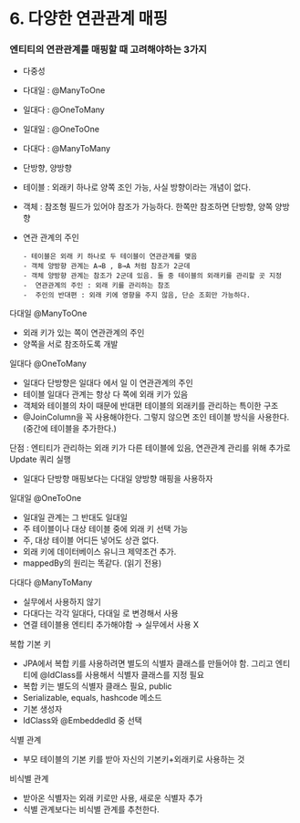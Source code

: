 # 6. 다양한 연관관계 매핑

### 엔티티의 연관관계를 매핑할 때 고려해야하는 3가지

- 다중성
- 다대일 : @ManyToOne
- 일대다 : @OneToMany
- 일대일 : @OneToOne
- 다대다 : @ManyToMany

- 단방향, 양방향
 - 테이블 : 외래키 하나로 양쪽 조인 가능, 사실 방향이라는 개념이 없다.
 - 객체 : 참조형 필드가 있어야 참조가 가능하다. 한쪽만 참조하면 단방향, 
    양쪽 양방향

- 연관 관계의 주인

      - 테이블은 외래 키 하나로 두 테이블이 연관관계를 맺음
      - 객체 양방향 관계는 A→B , B→A 처럼 참조가 2군데
      - 객체 양방향 관계는 참조가 2군데 있음. 둘 중 테이블의 외래키를 관리할 곳 지정
      -  연관관계의 주인 : 외래 키를 관리하는 참조
      -  주인의 반대편 : 외래 키에 영향을 주지 않음, 단순 조회만 가능하다.

다대일  @ManyToOne

- 외래 키가 있는 쪽이 연관관계의 주인
- 양쪽을 서로 참조하도록 개발

일대다  @OneToMany

- 일대다 단방향은 일대다 에서 일 이 연관관계의 주인
- 테이블 일대다 관계는 항상 다 쪽에 외래 키가 있음
- 객체와 테이블의 차이 때문에 반대편 테이블의 외래키를 관리하는 특이한 구조
- @JoinColumn을 꼭 사용해야한다. 그렇지 않으면 조인 테이블 방식을 사용한다. (중간에 테이블을 추가한다.)

단점 : 엔티티가 관리하는 외래 키가 다른 테이블에 있음, 연관관계 관리를 위해 추가로 Update 쿼리 실행

- 일대다 단방향 매핑보다는 다대일 양방향 매핑을 사용하자

일대일  @OneToOne

- 일대일 관계는 그 반대도 일대일
- 주 테이블이나 대상 테이블 중에 외래 키 선택 가능
- 주, 대상 테이블 어디든 넣어도 상관 없다.
- 외래 키에 데이터베이스 유니크 제약조건 추가.
- mappedBy의 원리는 똑같다. (읽기 전용)

다대다 @ManyToMany

- 실무에서 사용하지 않기
- 다대다는 각각 일대다, 다대일 로 변경해서 사용
- 연결 테이블용 엔티티 추가해야함 → 실무에서 사용 X

복합 기본 키

- JPA에서 복합 키를 사용하려면 별도의 식별자 클래스를 만들어야 함. 
그리고 엔티티에 @IdClass를 사용해서 식별자 클래스를 지정 필요
- 복합 키는 별도의 식별자 클래스 필요, public
- Serializable, equals, hashcode 메소드
- 기본 생성자
- IdClass와 @Embeddedld 중 선택

식별 관계

- 부모 테이블의 기본 키를 받아 자신의 기본키+외래키로 사용하는 것

비식별 관계

- 받아온 식별자는 외래 키로만 사용, 새로운 식별자 추가
- 식별 관계보다는 비식별 관계를 추천한다.